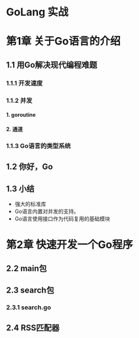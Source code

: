 # GoLang 实战 #

# 第1章 关于Go语言的介绍 #

## 1.1 用Go解决现代编程难题 ##

### 1.1.1 开发速度 ###

### 1.1.2 并发 ###

#### 1. goroutine ####

#### 2. 通道 ####

### 1.1.3 Go语言的类型系统 ###

## 1.2 你好，Go ##

## 1.3 小结 ##

* 强大的标准库
* Go语言内置对并发的支持。
* Go语言使用接口作为代码复用的基础模块

# 第2章 快速开发一个Go程序 #

## 2.2 main包 ##

## 2.3 search包 ##

### 2.3.1 search.go ###

## 2.4 RSS匹配器 ##

